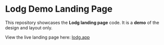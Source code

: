 # Lodg Demo Landing Page

This repository showcases the **Lodg landing page** code. It is a **demo** of the design and layout only.

View the live landing page here: [lodg.app](https://lodg.app)
